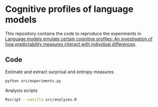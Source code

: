 Cognitive profiles of language models
====================================================================================================================
This repository contains the code to reproduce the experiments in [Language models emulate certain cognitive profiles: An investigation of how predictability measures interact with individual differences](https://arxiv.org/abs/2406.04988).

## Code

Estimate and extract surprisal and entropy measures
```bash
python src/experiments.py
```

Analysis scripts
```bash
Rscript --vanilla src/analyses.R
```

